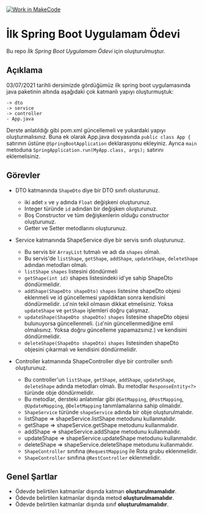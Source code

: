 [![Work in MakeCode](https://classroom.github.com/assets/work-in-make-code-c53f0c86300af1a64cdd5dc830e2509efd17c8cb483a722cacaee84d10eb8ec9.svg)](https://classroom.github.com/online_ide?assignment_repo_id=5299076&assignment_repo_type=AssignmentRepo)
# İlk Spring Boot Uygulamam Ödevi

Bu repo *İlk Spring Boot Uygulamam Ödevi* için oluşturulmuştur.

## Açıklama

03/07/2021 tarihli dersimizde gördüğümüz ilk spring boot uygulamasında java paketinin altında aşağıdaki çok katmanlı yapıyı oluşturmuştuk:

```
-> dto
-> service
-> controller
- App.java
```

Derste anlatıldığı gibi pom.xml güncellemeli ve yukardaki yapıyı oluşturmalısınız. Buna ek olarak App.java dosyasında `public class App {` satırının üstüne `@SpringBootApplication` deklarasyonu ekleyiniz. Ayrıca `main` metoduna `SpringApplication.run(MyApp.class, args);` satırını eklemelisiniz.

## Görevler

- DTO katmanında `ShapeDto` diye bir DTO sınıfı olusturunuz.
	- iki adet `x` ve `y` adında `Float` değişkeni oluşturunuz.
	- Integer türünde `id` adından bir değişken oluşturunuz.
	- Boş Constructor ve tüm değişkenlerin olduğu constructor oluşturunuz.
	- Getter ve Setter metodlarını oluşturunuz.
	
- Service katmanında ShapeService diye bir servis sınıfı oluşturunuz.
	- Bu servis bir `ArrayList` tutmalı ve adı da `shapes` olmalı.
	- Bu servis'de `listShape`, `getShape`, `addShape`, `updateShape`, `deleteShape` adından metodları olmalı.
	- `listShape` `shapes` listesini döndürmeli
	- `getShape(int id)` shapes listesindeki id'ye sahip ShapeDto döndürmelidir.
	- `addShape(ShapeDto shapeDto)` `shapes` listesine shapeDto objesi eklenmeli ve id güncellemesi yapıldıktan sonra kendisini döndürmelidir. `id`'nin tekil olmasın dikkat etmelisiniz. Yoksa `updateShape` ve `getShape` işlemleri doğru çalışmaz.
	- `updateShape(ShapeDto shapeDto)` `shapes` listesine shapeDto objesi bulunuyorsa güncellenmeli. (`id`'nin güncellenmediğine emil olmalısınız. Yoksa doğru güncelleme yapamazsınız.) ve kendisini döndürmelidir.
	- `deleteShape(ShapeDto shapeDto)` `shapes` listesinden shapeDto objesini çıkarmalı ve kendisini döndürmelidir.
	
- Controller katmanında ShapeController diye bir controller sınıfı oluşturunuz.
	- Bu controller'un `listShape`, `getShape`, `addShape`, `updateShape`, `deleteShape` adında metodları olmalı. Bu metodlar `ResponseEntity<?>` türünde obje döndürmelidir.
	- Bu metodlar, dersteki anlatımlar gibi `@GetMapping`, `@PostMapping`, `@UpdateMapping`, `@DeletMapping` tanımlamalarına sahip olmalıdır.
	- `ShapeService` türünde `shapeService` adında bir obje oluşturulmalıdır.
	- listShape => shapeService.listShape metodunu kullanmalıdır.
	- getShape => shapeService.getShape metodunu kullanmalıdır.
	- addShape => shapeService.addShape metodunu kullanmalıdır.
	- updateShape => shapeService.updateShape metodunu kullanmalıdır.
	- deleteShape => shapeService.deleteShape metodunu kullanmalıdır.
	- `ShapeController` sınıfına `@RequestMapping` ile Rota grubu eklenmelidir.
	- `ShapeController` sınıfına `@RestController` eklenmelidir.
	
## Genel Şartlar

- Ödevde belirtilen katmanlar dışında katman **oluşturulmamalıdır**.
- Ödevde belirtilen katmanlar dışında metod **oluşturulmamalıdır**.
- Ödevde belirtilen katmanlar dışında sınıf **oluşturulmamalıdır**.
